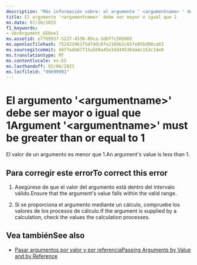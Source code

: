 ```yaml
---
description: "Más información sobre: el argumento ' <argumentname> ' debe ser mayor o igual que 1"
title: El argumento '<argumentname>' debe ser mayor o igual que 1
ms.date: 07/20/2015
f1_keywords:
- vbrArgument_GEOne1
ms.assetid: e7769937-5227-4530-89ca-3d6ffc505005
ms.openlocfilehash: 752422061f5d74dc8fe216bb2c65fe05bd00ca63
ms.sourcegitcommit: ddf7edb67715a5b9a45e3dd44536dabc153c1de0
ms.translationtype: MT
ms.contentlocale: es-ES
ms.lasthandoff: 02/06/2021
ms.locfileid: "99699901"
---
```

# <a name="argument-argumentname-must-be-greater-than-or-equal-to-1"></a><span data-ttu-id="140ef-103">El argumento '\<argumentname>' debe ser mayor o igual que 1</span><span class="sxs-lookup"><span data-stu-id="140ef-103">Argument '\<argumentname>' must be greater than or equal to 1</span></span>

<span data-ttu-id="140ef-104">El valor de un argumento es menor que 1.</span><span class="sxs-lookup"><span data-stu-id="140ef-104">An argument's value is less than 1.</span></span>  
  
## <a name="to-correct-this-error"></a><span data-ttu-id="140ef-105">Para corregir este error</span><span class="sxs-lookup"><span data-stu-id="140ef-105">To correct this error</span></span>  
  
1. <span data-ttu-id="140ef-106">Asegúrese de que el valor del argumento está dentro del intervalo válido.</span><span class="sxs-lookup"><span data-stu-id="140ef-106">Ensure that the argument's value falls within the valid range.</span></span>  
  
2. <span data-ttu-id="140ef-107">Si se proporciona el argumento mediante un cálculo, compruebe los valores de los procesos de cálculo.</span><span class="sxs-lookup"><span data-stu-id="140ef-107">If the argument is supplied by a calculation, check the values the calculation processes.</span></span>  
  
## <a name="see-also"></a><span data-ttu-id="140ef-108">Vea también</span><span class="sxs-lookup"><span data-stu-id="140ef-108">See also</span></span>

- [<span data-ttu-id="140ef-109">Pasar argumentos por valor y por referencia</span><span class="sxs-lookup"><span data-stu-id="140ef-109">Passing Arguments by Value and by Reference</span></span>](../programming-guide/language-features/procedures/passing-arguments-by-value-and-by-reference.md)
